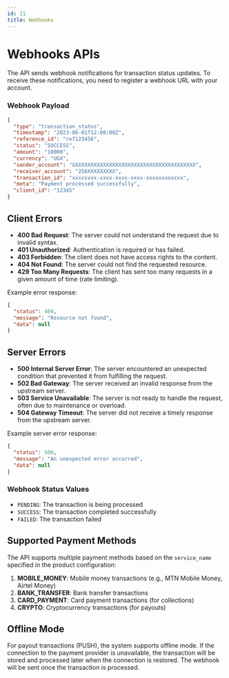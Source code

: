 ```yaml
---
id: 11
title: Webhooks
---
```


# Webhooks APIs

The API sends webhook notifications for transaction status updates. To receive these notifications, you need to register a webhook URL with your account.

### Webhook Payload

```json
{
  "type": "transaction_status",
  "timestamp": "2023-06-01T12:00:00Z",
  "reference_id": "ref123456",
  "status": "SUCCESS",
  "amount": "10000",
  "currency": "UGX",
  "sender_account": "GXXXXXXXXXXXXXXXXXXXXXXXXXXXXXXXXXXXXXXX",
  "receiver_account": "256XXXXXXXXX",
  "transaction_id": "xxxxxxxx-xxxx-xxxx-xxxx-xxxxxxxxxxxx",
  "meta": "Payment processed successfully",
  "client_id": "12345"
}
```


## Client Errors

- **400 Bad Request**: The server could not understand the request due to invalid syntax.
- **401 Unauthorized**: Authentication is required or has failed.
- **403 Forbidden**: The client does not have access rights to the content.
- **404 Not Found**: The server could not find the requested resource.
- **429 Too Many Requests**: The client has sent too many requests in a given amount of time (rate limiting).

Example error response:

```json
{
  "status": 404,
  "message": "Resource not found",
  "data": null
}
```

## Server Errors

- **500 Internal Server Error**: The server encountered an unexpected condition that prevented it from fulfilling the request.
- **502 Bad Gateway**: The server received an invalid response from the upstream server.
- **503 Service Unavailable**: The server is not ready to handle the request, often due to maintenance or overload.
- **504 Gateway Timeout**: The server did not receive a timely response from the upstream server.

Example server error response:

```json
{
  "status": 500,
  "message": "An unexpected error occurred",
  "data": null
}
```

### Webhook Status Values

- `PENDING`: The transaction is being processed
- `SUCCESS`: The transaction completed successfully
- `FAILED`: The transaction failed

## Supported Payment Methods

The API supports multiple payment methods based on the `service_name` specified in the product configuration:

1. **MOBILE_MONEY**: Mobile money transactions (e.g., MTN Mobile Money, Airtel Money)
2. **BANK_TRANSFER**: Bank transfer transactions
3. **CARD_PAYMENT**: Card payment transactions (for collections)
4. **CRYPTO**: Cryptocurrency transactions (for payouts)

## Offline Mode

For payout transactions (PUSH), the system supports offline mode. If the connection to the payment provider is unavailable, the transaction will be stored and processed later when the connection is restored. The webhook will be sent once the transaction is processed.
